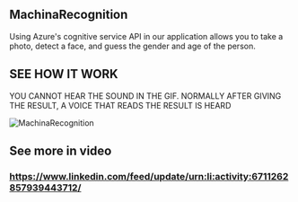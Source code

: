 ## MachinaRecognition
Using Azure's cognitive service API in our application allows you to take a photo, detect a face,  and guess the gender and age of the person.

## SEE HOW IT WORK

YOU CANNOT HEAR THE SOUND IN THE GIF. NORMALLY AFTER GIVING THE RESULT, A VOICE THAT READS THE RESULT IS HEARD

![MachinaRecognition](https://user-images.githubusercontent.com/65972670/93223744-497fe780-f768-11ea-81af-32c9091f1da3.gif)

## See more in video 
### https://www.linkedin.com/feed/update/urn:li:activity:6711262857939443712/
